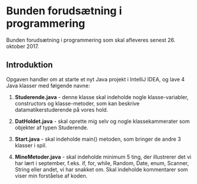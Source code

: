 # Bunden forudsætning i programmering

Bunden forudsætning i programmering som skal afleveres senest 26. oktober 2017.

## Introduktion

Opgaven handler om at starte et nyt Java projekt i IntelliJ IDEA, og lave 4 Java klasser med følgende navne:

1. **Studerende.java** - denne klasse skal indeholde nogle klasse-variabler, constructors og klasse-metoder, som kan beskrive datamatikerstuderende på vores hold.

2. **DatHoldet.java** - skal oprette mig selv og nogle klassekammerater som objekter af typen Studerende.

3. **Start.java** - skal indeholde main() metoden, som bringer de andre 3 klasser i spil.

4. **MineMetoder.java** - skal indeholde minimum 5 ting, der illustrerer det vi har lært i september, f.eks. if, for, while, Random, Date, enum, Scanner, String eller andet, vi har snakket om. Skal indeholde kommentarer som viser min forståelse af koden. 
